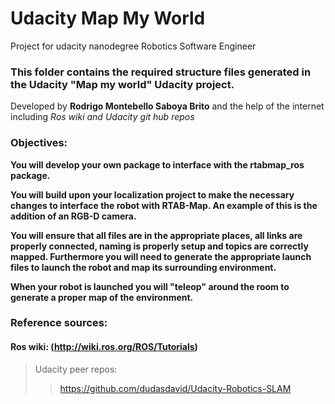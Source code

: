 # Udacity Map My World
Project for udacity nanodegree Robotics Software Engineer


### This folder contains the required structure files generated in the Udacity "Map my world" Udacity project.

Developed by **Rodrigo Montebello Saboya Brito** and the help of the internet including *Ros wiki and Udacity git hub repos*

### Objectives:
  **You will develop your own package to interface with the rtabmap_ros package.**

  **You will build upon your localization project to make the necessary changes to interface the robot with RTAB-Map. An example of this is the addition of an RGB-D camera.**

  **You will ensure that all files are in the appropriate places, all links are properly connected, naming is properly setup and topics are correctly mapped. Furthermore you will need to generate the appropriate launch files to launch the robot and map its surrounding environment.**

  **When your robot is launched you will "teleop" around the room to generate a proper map of the environment.**


### Reference sources:
#### Ros wiki: (http://wiki.ros.org/ROS/Tutorials)
> Udacity peer repos:
>> https://github.com/dudasdavid/Udacity-Robotics-SLAM
